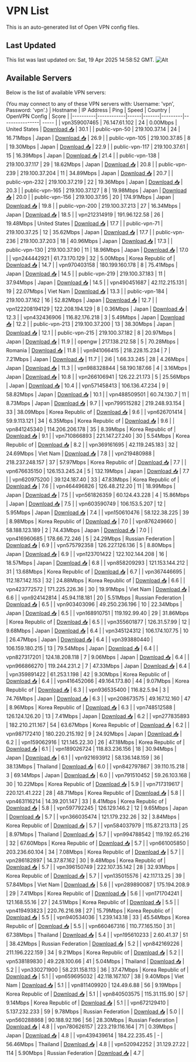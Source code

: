 # VPN List

This is an auto-generated list of Open VPN config files.

## Last Updated

This list was last updated on: Sat, 19 Apr 2025 14:58:52 GMT.
![Alt](https://repobeats.axiom.co/api/embed/186b98318ef1479477931607c1ad7d823f12451f.svg "Repobeats analytics image")

## Available Servers

Below is the list of available VPN servers:

(You may connect to any of these VPN servers with: Username: 'vpn', Password: 'vpn'.)
| Hostname | IP Address | Ping | Speed | Country | OpenVPN Config | Score |
|----------|------------|------|-------|---------|----------------| ----- |
| vpn359007465 | 76.147.61.102 | 24 | 0.00Mbps | United States | [Download 📥](./configs/server_0_US.ovpn) | 30.1 |
| public-vpn-50 | 219.100.37.14 | 24 | 16.71Mbps | Japan | [Download 📥](./configs/server_1_JP.ovpn) | 26.9 |
| public-vpn-105 | 219.100.37.85 | 8 | 19.30Mbps | Japan | [Download 📥](./configs/server_2_JP.ovpn) | 22.9 |
| public-vpn-117 | 219.100.37.61 | 15 | 16.39Mbps | Japan | [Download 📥](./configs/server_3_JP.ovpn) | 21.4 |
| public-vpn-138 | 219.100.37.117 | 29 | 18.62Mbps | Japan | [Download 📥](./configs/server_4_JP.ovpn) | 20.8 |
| public-vpn-239 | 219.100.37.204 | 11 | 34.89Mbps | Japan | [Download 📥](./configs/server_5_JP.ovpn) | 20.7 |
| public-vpn-232 | 219.100.37.219 | 22 | 19.36Mbps | Japan | [Download 📥](./configs/server_6_JP.ovpn) | 20.3 |
| public-vpn-165 | 219.100.37.127 | 8 | 19.98Mbps | Japan | [Download 📥](./configs/server_7_JP.ovpn) | 20.0 |
| public-vpn-156 | 219.100.37.95 | 20 | 174.91Mbps | Japan | [Download 📥](./configs/server_8_JP.ovpn) | 19.8 |
| public-vpn-200 | 219.100.37.213 | 27 | 16.34Mbps | Japan | [Download 📥](./configs/server_9_JP.ovpn) | 18.5 |
| vpn212314919 | 191.96.122.58 | 26 | 19.48Mbps | United States | [Download 📥](./configs/server_10_US.ovpn) | 17.7 |
| public-vpn-71 | 219.100.37.25 | 12 | 35.62Mbps | Japan | [Download 📥](./configs/server_11_JP.ovpn) | 17.7 |
| public-vpn-236 | 219.100.37.203 | 18 | 40.96Mbps | Japan | [Download 📥](./configs/server_12_JP.ovpn) | 17.3 |
| public-vpn-130 | 219.100.37.90 | 11 | 18.96Mbps | Japan | [Download 📥](./configs/server_13_JP.ovpn) | 17.0 |
| vpn244442921 | 61.73.170.129 | 32 | 5.00Mbps | Korea Republic of | [Download 📥](./configs/server_14_KR.ovpn) | 14.7 |
| vpn970403158 | 180.199.160.178 | 8 | 75.41Mbps | Japan | [Download 📥](./configs/server_15_JP.ovpn) | 14.5 |
| public-vpn-219 | 219.100.37.183 | 11 | 37.94Mbps | Japan | [Download 📥](./configs/server_16_JP.ovpn) | 14.5 |
| vpn490451687 | 42.112.215.131 | 19 | 22.07Mbps | Viet Nam | [Download 📥](./configs/server_17_VN.ovpn) | 13.3 |
| public-vpn-184 | 219.100.37.162 | 16 | 52.82Mbps | Japan | [Download 📥](./configs/server_18_JP.ovpn) | 12.7 |
| vpn122208194129 | 122.208.194.129 | 8 | 0.36Mbps | Japan | [Download 📥](./configs/server_19_JP.ovpn) | 12.3 |
| vpn432436906 | 116.82.176.218 | 3 | 5.49Mbps | Japan | [Download 📥](./configs/server_20_JP.ovpn) | 12.2 |
| public-vpn-213 | 219.100.37.200 | 13 | 38.30Mbps | Japan | [Download 📥](./configs/server_21_JP.ovpn) | 12.1 |
| public-vpn-215 | 219.100.37.182 | 8 | 20.97Mbps | Japan | [Download 📥](./configs/server_22_JP.ovpn) | 11.9 |
| opengw | 217.138.212.58 | 5 | 70.28Mbps | Romania | [Download 📥](./configs/server_23_RO.ovpn) | 11.8 |
| vpn941066415 | 218.228.15.234 | 7 | 7.21Mbps | Japan | [Download 📥](./configs/server_24_JP.ovpn) | 11.7 |
| 2i6 | 1.66.33.245 | 28 | 4.26Mbps | Japan | [Download 📥](./configs/server_25_JP.ovpn) | 11.3 |
| vpn988328844 | 58.190.187.66 | 4 | 3.16Mbps | Japan | [Download 📥](./configs/server_26_JP.ovpn) | 10.8 |
| vpn266106941 | 126.22.21.173 | 5 | 25.56Mbps | Japan | [Download 📥](./configs/server_27_JP.ovpn) | 10.4 |
| vpn571458413 | 106.136.47.234 | 9 | 58.82Mbps | Japan | [Download 📥](./configs/server_28_JP.ovpn) | 10.1 |
| vpn488509501 | 60.74.130.7 | 11 | 8.73Mbps | Japan | [Download 📥](./configs/server_29_JP.ovpn) | 9.7 |
| vpn799515282 | 219.248.93.154 | 33 | 38.09Mbps | Korea Republic of | [Download 📥](./configs/server_30_KR.ovpn) | 9.6 |
| vpn626701414 | 59.9.113.121 | 34 | 6.35Mbps | Korea Republic of | [Download 📥](./configs/server_31_KR.ovpn) | 9.6 |
| vpn841245340 | 114.206.206.178 | 35 | 8.39Mbps | Korea Republic of | [Download 📥](./configs/server_32_KR.ovpn) | 9.1 |
| vpn710866893 | 221.147.27.240 | 30 | 5.54Mbps | Korea Republic of | [Download 📥](./configs/server_33_KR.ovpn) | 8.2 |
| vpn369161695 | 42.119.245.183 | 32 | 24.69Mbps | Viet Nam | [Download 📥](./configs/server_34_VN.ovpn) | 7.8 |
| vpn219480988 | 218.237.248.157 | 37 | 57.97Mbps | Korea Republic of | [Download 📥](./configs/server_35_KR.ovpn) | 7.7 |
| vpn676635150 | 126.153.245.24 | 5 | 132.19Mbps | Japan | [Download 📥](./configs/server_36_JP.ovpn) | 7.7 |
| vpn620975200 | 39.124.187.40 | 33 | 47.83Mbps | Korea Republic of | [Download 📥](./configs/server_37_KR.ovpn) | 7.6 |
| vpn464496826 | 126.48.212.20 | 11 | 18.99Mbps | Japan | [Download 📥](./configs/server_38_JP.ovpn) | 7.5 |
| vpn561826359 | 60.124.43.228 | 4 | 15.86Mbps | Japan | [Download 📥](./configs/server_39_JP.ovpn) | 7.5 |
| vpn603590749 | 106.153.5.207 | 12 | 5.95Mbps | Japan | [Download 📥](./configs/server_40_JP.ovpn) | 7.4 |
| vpn150610476 | 58.122.38.225 | 39 | 8.98Mbps | Korea Republic of | [Download 📥](./configs/server_41_KR.ovpn) | 7.0 |
| vpn876249660 | 58.188.123.189 | 2 | 74.43Mbps | Japan | [Download 📥](./configs/server_42_JP.ovpn) | 7.0 |
| vpn416960685 | 178.66.72.246 | 5 | 24.29Mbps | Russian Federation | [Download 📥](./configs/server_43_RU.ovpn) | 6.9 |
| vpn575792358 | 126.227.126.136 | 5 | 8.80Mbps | Japan | [Download 📥](./configs/server_44_JP.ovpn) | 6.9 |
| vpn123701422 | 122.102.144.208 | 16 | 18.57Mbps | Japan | [Download 📥](./configs/server_45_JP.ovpn) | 6.8 |
| vpn858209293 | 121.153.144.212 | 31 | 13.68Mbps | Korea Republic of | [Download 📥](./configs/server_46_KR.ovpn) | 6.7 |
| vpn367446695 | 112.187.142.153 | 32 | 24.88Mbps | Korea Republic of | [Download 📥](./configs/server_47_KR.ovpn) | 6.6 |
| vpn423772572 | 171.225.226.36 | 30 | 19.91Mbps | Viet Nam | [Download 📥](./configs/server_48_VN.ovpn) | 6.6 |
| vpn924142814 | 45.94.118.181 | 20 | 5.51Mbps | Russian Federation | [Download 📥](./configs/server_49_RU.ovpn) | 6.5 |
| vpn903403096 | 49.250.236.196 | 10 | 22.34Mbps | Japan | [Download 📥](./configs/server_50_JP.ovpn) | 6.5 |
| vpn168910751 | 119.192.99.40 | 29 | 31.86Mbps | Korea Republic of | [Download 📥](./configs/server_51_KR.ovpn) | 6.5 |
| vpn355601877 | 126.31.57.99 | 12 | 9.68Mbps | Japan | [Download 📥](./configs/server_52_JP.ovpn) | 6.4 |
| vpn345124312 | 106.174.107.75 | 10 | 26.47Mbps | Japan | [Download 📥](./configs/server_53_JP.ovpn) | 6.4 |
| vpn393880440 | 106.159.180.215 | 13 | 79.54Mbps | Japan | [Download 📥](./configs/server_54_JP.ovpn) | 6.4 |
| vpn827317201 | 124.18.208.118 | 7 | 9.06Mbps | Japan | [Download 📥](./configs/server_55_JP.ovpn) | 6.4 |
| vpn966866270 | 119.244.231.2 | 7 | 47.33Mbps | Japan | [Download 📥](./configs/server_56_JP.ovpn) | 6.4 |
| vpn359891422 | 61.253.1.198 | 42 | 9.30Mbps | Korea Republic of | [Download 📥](./configs/server_57_KR.ovpn) | 6.4 |
| vpn416452066 | 49.164.173.80 | 44 | 9.07Mbps | Korea Republic of | [Download 📥](./configs/server_58_KR.ovpn) | 6.3 |
| vpn936535400 | 116.82.5.94 | 3 | 74.76Mbps | Japan | [Download 📥](./configs/server_59_JP.ovpn) | 6.3 |
| vpn208673575 | 49.167.12.160 | 47 | 8.96Mbps | Korea Republic of | [Download 📥](./configs/server_60_KR.ovpn) | 6.3 |
| vpn748512588 | 126.124.126.20 | 13 | 7.41Mbps | Japan | [Download 📥](./configs/server_61_JP.ovpn) | 6.2 |
| vpn277835893 | 182.210.211.167 | 54 | 63.67Mbps | Korea Republic of | [Download 📥](./configs/server_62_KR.ovpn) | 6.2 |
| vpn987172410 | 180.220.215.192 | 9 | 24.92Mbps | Japan | [Download 📥](./configs/server_63_JP.ovpn) | 6.2 |
| vpn159062916 | 121.145.22.30 | 26 | 47.18Mbps | Korea Republic of | [Download 📥](./configs/server_64_KR.ovpn) | 6.1 |
| vpn189026724 | 118.83.236.156 | 18 | 30.94Mbps | Japan | [Download 📥](./configs/server_65_JP.ovpn) | 6.1 |
| vpn921693912 | 58.136.148.159 | 36 | 38.13Mbps | Thailand | [Download 📥](./configs/server_66_TH.ovpn) | 6.0 |
| vpn842797867 | 39.110.15.218 | 3 | 69.14Mbps | Japan | [Download 📥](./configs/server_67_JP.ovpn) | 6.0 |
| vpn791510452 | 59.26.103.168 | 30 | 10.22Mbps | Korea Republic of | [Download 📥](./configs/server_68_KR.ovpn) | 5.9 |
| vpn717319617 | 220.121.41.222 | 28 | 48.71Mbps | Korea Republic of | [Download 📥](./configs/server_69_KR.ovpn) | 5.8 |
| vpn463116214 | 14.39.201.147 | 33 | 8.41Mbps | Korea Republic of | [Download 📥](./configs/server_70_KR.ovpn) | 5.8 |
| vpn597792245 | 126.129.146.2 | 12 | 9.65Mbps | Japan | [Download 📥](./configs/server_71_JP.ovpn) | 5.7 |
| vpn366035474 | 121.179.232.26 | 32 | 3.84Mbps | Korea Republic of | [Download 📥](./configs/server_72_KR.ovpn) | 5.7 |
| vpn584037979 | 115.87.213.113 | 25 | 8.97Mbps | Thailand | [Download 📥](./configs/server_73_TH.ovpn) | 5.7 |
| vpn994788542 | 119.192.65.216 | 32 | 67.60Mbps | Korea Republic of | [Download 📥](./configs/server_74_KR.ovpn) | 5.7 |
| vpn661005850 | 203.236.60.104 | 34 | 7.08Mbps | Korea Republic of | [Download 📥](./configs/server_75_KR.ovpn) | 5.7 |
| vpn286182897 | 14.37.87.162 | 30 | 9.48Mbps | Korea Republic of | [Download 📥](./configs/server_76_KR.ovpn) | 5.7 |
| vpn396150749 | 222.107.35.142 | 28 | 32.93Mbps | Korea Republic of | [Download 📥](./configs/server_77_KR.ovpn) | 5.7 |
| vpn135015576 | 42.117.13.25 | 39 | 57.84Mbps | Viet Nam | [Download 📥](./configs/server_78_VN.ovpn) | 5.6 |
| vpn289890087 | 175.194.208.9 | 29 | 7.41Mbps | Korea Republic of | [Download 📥](./configs/server_79_KR.ovpn) | 5.6 |
| vpn171704241 | 121.168.55.16 | 27 | 24.51Mbps | Korea Republic of | [Download 📥](./configs/server_80_KR.ovpn) | 5.5 |
| vpn419493823 | 220.76.216.98 | 27 | 15.79Mbps | Korea Republic of | [Download 📥](./configs/server_81_KR.ovpn) | 5.5 |
| vpn940534036 | 1.239.143.18 | 33 | 45.54Mbps | Korea Republic of | [Download 📥](./configs/server_82_KR.ovpn) | 5.5 |
| vpn660467316 | 110.77.165.150 | 31 | 67.38Mbps | Thailand | [Download 📥](./configs/server_83_TH.ovpn) | 5.4 |
| vpn195610233 | 2.60.41.37 | 51 | 38.42Mbps | Russian Federation | [Download 📥](./configs/server_84_RU.ovpn) | 5.2 |
| vpn842169226 | 211.196.222.159 | 34 | 9.21Mbps | Korea Republic of | [Download 📥](./configs/server_85_KR.ovpn) | 5.2 |
| vpn538189830 | 49.228.100.66 | 41 | 5.04Mbps | Thailand | [Download 📥](./configs/server_86_TH.ovpn) | 5.2 |
| vpn330271900 | 58.231.158.113 | 36 | 37.47Mbps | Korea Republic of | [Download 📥](./configs/server_87_KR.ovpn) | 5.1 |
| vpn659695032 | 42.118.167.107 | 38 | 9.40Mbps | Viet Nam | [Download 📥](./configs/server_88_VN.ovpn) | 5.1 |
| vpn811409920 | 124.49.6.88 | 56 | 9.19Mbps | Korea Republic of | [Download 📥](./configs/server_89_KR.ovpn) | 5.1 |
| vpn840503575 | 115.31.115.90 | 57 | 9.14Mbps | Korea Republic of | [Download 📥](./configs/server_90_KR.ovpn) | 5.1 |
| vpn672129410 | 5.137.232.233 | 59 | 9.78Mbps | Russian Federation | [Download 📥](./configs/server_91_RU.ovpn) | 5.0 |
| vpn560288868 | 90.188.92.196 | 56 | 28.30Mbps | Russian Federation | [Download 📥](./configs/server_92_RU.ovpn) | 4.8 |
| vpn780626157 | 223.219.116.164 | 71 | 0.39Mbps | Japan | [Download 📥](./configs/server_93_JP.ovpn) | 4.8 |
| vpn439439614 | 184.22.235.45 | - | 56.46Mbps | Thailand | [Download 📥](./configs/server_94_TH.ovpn) | 4.8 |
| vpn520942252 | 31.129.27.22 | 114 | 5.90Mbps | Russian Federation | [Download 📥](./configs/server_95_RU.ovpn) | 4.7 |
